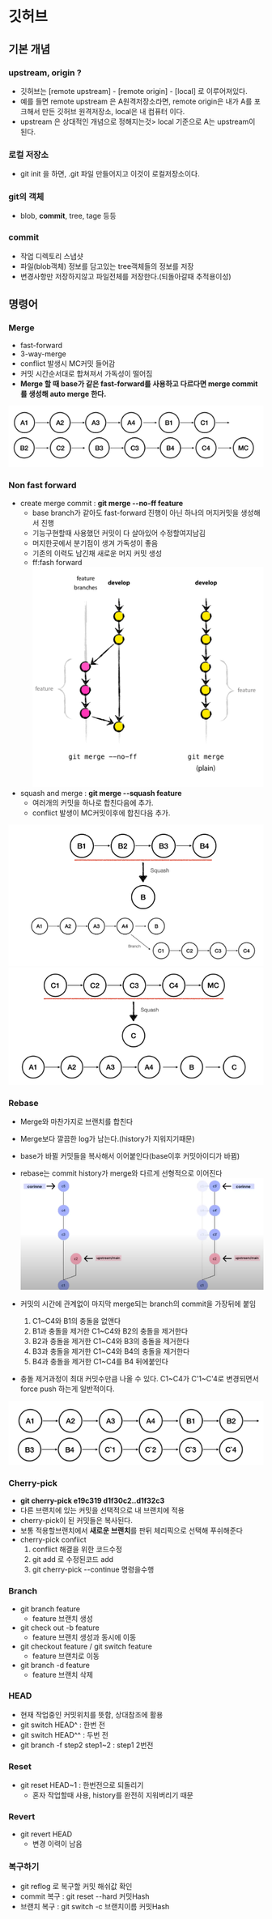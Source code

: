 # 깃허브

## 기본 개념

### upstream, origin ?
- 깃허브는 [remote upstream] - [remote origin] - [local] 로 이루어져있다.
- 예를 들면 remote upstream 은 A원격저장소라면, remote origin은 내가 A를 포크해서 만든 깃허브 원격저장소, local은 내 컴퓨터 이다.
- upstream 은 상대적인 개념으로 정해지는것> local 기준으로 A는 upstream이 된다.

### 로컬 저장소
- git init 을 하면, .git 파일 만들어지고 이것이 로컬저장소이다.

### git의 객체
- blob, **commit**, tree, tage 등등

### commit
- 작업 디렉토리 스냅샷
- 파일(blob객체) 정보를 담고있는 tree객체들의 정보를 저장
- 변경사항만 저장하지않고 파일전체를 저장한다.(되돌아갈때 추적용이성)

## 명령어

### Merge
- fast-forward
- 3-way-merge
- conflict 발생시 MC커밋 들어감
- 커밋 시간순서대로 합쳐져서 가독성이 떨어짐
- **Merge 할 때 base가 같은 fast-forward를 사용하고 다르다면 merge commit를 생성해 auto merge 한다.**
<img src="img/merge.PNG">

### Non fast forward
- create merge commit : **git merge --no-ff feature**
  - base branch가 같아도 fast-forward 진행이 아닌 하나의 머지커밋을 생성해서 진행
  - 기능구현할때 사용했던 커밋이 다 살아있어 수정할여지남김
  - 머지한곳에서 분기점이 생겨 가독성이 좋음
  - 기존의 이력도 남긴채 새로운 머지 커밋 생성
  - ff:fash forward
    <img src="img/createMerge.PNG">
- squash and merge : **git merge --squash feature**
  - 여러개의 커밋을 하나로 합친다음에 추가.
  - conflict 발생이 MC커밋이후에 합친다음 추가.
<img src="img/squashMerge1.PNG">
<img src="img/squashMerge2.PNG">

### Rebase
- Merge와 마찬가지로 브랜치를 합친다
- Merge보다 깔끔한 log가 남는다.(history가 지워지기때문)
- base가 바뀔 커밋들을 복사해서 이어붙인다(base이후 커밋아이디가 바뀜)
- rebase는 commit history가 merge와 다르게 선형적으로 이어진다
  <img src="img/rebase.PNG">

- 커밋의 시간에 관계없이 마지막 merge되는 branch의 commit을 가장뒤에 붙임
  1. C1~C4와 B1의 충돌을 없앤다
  2. B1과 충돌을 제거한 C1~C4와 B2의 충돌을 제거한다
  3. B2과 충돌을 제거한 C1~C4와 B3의 충돌을 제거한다
  4. B3과 충돌을 제거한 C1~C4와 B4의 충돌을 제거한다
  5. B4과 충돌을 제거한 C1~C4를 B4 뒤에붙인다
- 충돌 제거과정이 최대 커밋수만큼 나올 수 있다. C1~C4가 C'1~C'4로 변경되면서 force push 하는게 일반적이다.
<img src="img/rebase2.PNG">

### Cherry-pick
- **git cherry-pick e19c319 d1f30c2..d1f32c3**
- 다른 브랜치에 있는 커밋을 선택적으로 내 브랜치에 적용
- cherry-pick이 된 커밋들은 복사된다.
- 보통 적용할브랜치에서 **새로운 브랜치**를 판뒤 체리픽으로 선택해 푸쉬해준다
- cherry-pick confiict
  1. conflict 해결을 위한 코드수정
  2. git add 로 수정된코드 add
  3. git cherry-pick --continue 명령을수행

### Branch
- git branch feature
  - feature 브랜치 생성
- git check out -b feature
  - feature 브랜치 생성과 동시에 이동
- git checkout feature / git switch feature
  - feature 브랜치로 이동
- git branch -d feature
  - feature 브랜치 삭제

### HEAD
- 현재 작업중인 커밋위치를 뜻함, 상대참조에 활용
- git switch HEAD^ : 한번 전
- git switch HEAD^^ : 두번 전
- git branch -f step2 step1~2 : step1 2번전

### Reset
- git reset HEAD~1 : 한번전으로 되돌리기
  - 혼자 작업할때 사용, history를 완전히 지워버리기 때문

### Revert
- git revert HEAD 
  - 변경 이력이 남음

### 복구하기
- git reflog 로 복구할 커밋 해쉬값 확인
- commit 복구 : git reset --hard 커밋Hash
- 브랜치 복구 : git switch -c 브랜치이름 커밋Hash